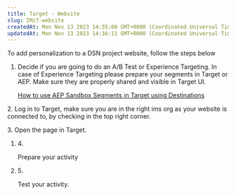 ```yaml
---
title: Target - Website
slug: IMz7-website
createdAt: Mon Nov 13 2023 14:35:00 GMT+0000 (Coordinated Universal Time)
updatedAt: Mon Nov 13 2023 14:36:11 GMT+0000 (Coordinated Universal Time)
---
```


To add personalization to a DSN project website, follow the steps below

1. Decide if you are going to do an A/B Test or Experience Targeting. In case of Experience Targeting please prepare your segments in Target or AEP. Make sure they are properly shared and visible in Target UI.&#x20;

   [How to use AEP Sandbox Segments in Target using Destinations]()

2\. Log in to Target, make sure you are in the right ims org as your website is connected to, by checking in the top right corner.&#x20;

3\. Open the page in Target.



1. 4\.

   Prepare your activity
2. 5\.

   Test your activity.

